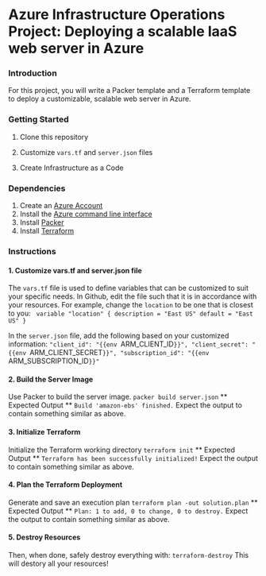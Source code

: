 # Azure Infrastructure Operations Project: Deploying a scalable IaaS web server in Azure

### Introduction
For this project, you will write a Packer template and a Terraform template to deploy a customizable, scalable web server in Azure.

### Getting Started
1. Clone this repository

2. Customize `vars.tf` and `server.json` files

3. Create Infrastructure as a Code

### Dependencies
1. Create an [Azure Account](https://portal.azure.com) 
2. Install the [Azure command line interface](https://docs.microsoft.com/en-us/cli/azure/install-azure-cli?view=azure-cli-latest)
3. Install [Packer](https://www.packer.io/downloads)
4. Install [Terraform](https://www.terraform.io/downloads.html)

### Instructions
#### 1. Customize vars.tf and server.json file
The `vars.tf` file is used to define variables that can be customized to suit your specific needs. 
In Github, edit the file such that it is in accordance with your resources. 
For example, change the `location` to be one that is closest to you: 
`
variable "location" {
  description = "East US"
  default = "East US"
}`

In the `server.json` file, add the following based on your customized information:
`"client_id": "{{env `ARM_CLIENT_ID`}}",
 "client_secret": "{{env `ARM_CLIENT_SECRET`}}",
 "subscription_id": "{{env `ARM_SUBSCRIPTION_ID`}}"`

#### 2. Build the Server Image
Use Packer to build the server image.
`packer build server.json`
** Expected Output **
`Build 'amazon-ebs' finished.`
Expect the output to contain something similar as above.

#### 3. Initialize Terraform
Initialize the Terraform working directory
`terraform init`
** Expected Output **
`Terraform has been successfully initialized!`
Expect the output to contain something similar as above.

#### 4. Plan the Terraform Deployment
Generate and save an execution plan
`terraform plan -out solution.plan`
** Expected Output **
`Plan: 1 to add, 0 to change, 0 to destroy.`
Expect the output to contain something similar as above.

#### 5. Destroy Resources
Then, when done, safely destroy everything with: 
`terraform-destroy` 
This will destory all your resources! 

